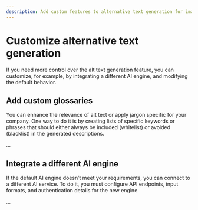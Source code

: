 ```yaml
---
description: Add custom features to alternative text generation for images.
---
```


# Customize alternative text generation

If you need more control over the alt text generation feature, you can customize, for example, by integrating a different AI engine, and modifying the default behavior.

## Add custom glossaries

You can enhance the relevance of alt text or apply jargon specific for your company.
One way to do it is by creating lists of specific keywords or phrases that should either always be included (whitelist) or avoided (blacklist) in the generated descriptions.
 
...

## Integrate a different AI engine

If the default AI engine doesn’t meet your requirements, you can connect to a different AI service.
To do it, you must configure API endpoints, input formats, and authentication details for the new engine.

...